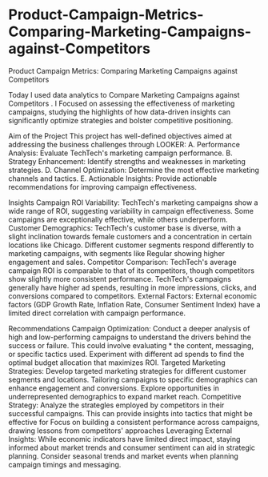 # Product-Campaign-Metrics-Comparing-Marketing-Campaigns-against-Competitors
Product Campaign Metrics: Comparing Marketing Campaigns against Competitors


Today I used data analytics to Compare 
Marketing Campaigns against Competitors . I Focused on assessing the effectiveness of marketing campaigns, studying the highlights of how data-driven insights can significantly optimize strategies and bolster competitive positioning.


Aim of the Project
This project has well-defined objectives aimed at addressing the business challenges through LOOKER:
A. Performance Analysis: Evaluate TechTech's marketing campaign performance.
B. Strategy Enhancement: Identify strengths and weaknesses in marketing strategies.
D. Channel Optimization: Determine the most effective marketing channels and tactics.
E. Actionable Insights: Provide actionable recommendations for improving campaign effectiveness.

Insights
Campaign ROl Variability: TechTech's marketing campaigns show a wide range of ROl, suggesting variability in campaign effectiveness. Some campaigns are exceptionally effective, while others underperform.
Customer Demographics: TechTech's customer base is diverse, with a slight inclination towards female customers and a concentration in certain locations like Chicago. Different customer segments respond differently to marketing campaigns, with segments like Regular showing higher engagement and sales.
Competitor Comparison: TechTech's average campaign ROl is comparable to that of its competitors, though competitors show slightly more consistent performance. TechTech's campaigns generally have higher ad spends, resulting in more impressions, clicks, and conversions compared to competitors.
External Factors: External economic factors (GDP Growth Rate, Inflation Rate, Consumer Sentiment Index) have a limited direct correlation with campaign performance.

Recommendations
Campaign Optimization: Conduct a deeper analysis of high and low-performing campaigns to understand the drivers behind the success or failure. This could involve evaluating * the content, messaging, or specific tactics used.
Experiment with different ad spends to find the optimal budget allocation that maximizes ROl.
Targeted Marketing Strategies: Develop targeted marketing strategies for different customer segments and locations. Tailoring campaigns to specific demographics can enhance engagement and conversions.
Explore opportunities in underrepresented demographics to expand market reach.
Competitive Strategy: Analyze the strategles employed by competitors in their successful campaigns. This can provide insights into tactics that might be effective for Focus on building a consistent performance across campaigns, drawing lessons from competitors' approaches
Leveraging External Insights:
While economic indicators have limited direct impact, staying informed about market trends and consumer sentiment can aid in strategic planning. Consider seasonal trends and market events when planning campaign timings and messaging.
